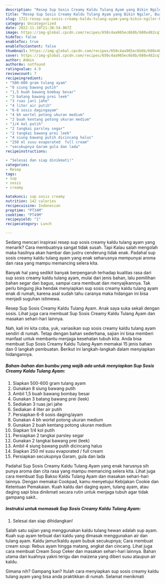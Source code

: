 ```yaml
---
description: "Resep Sup Sosis Creamy Kaldu Tulang Ayam yang Bikin Ngiler, Buat Buka Puasa Lezat Sekali"
title: "Resep Sup Sosis Creamy Kaldu Tulang Ayam yang Bikin Ngiler, Buat Buka Puasa Lezat Sekali"
slug: 1721-resep-sup-sosis-creamy-kaldu-tulang-ayam-yang-bikin-ngiler-buat-buka-puasa-lezat-sekali
category: Uncategorized
date: 2022-11-10T21:38:54.967Z
image: https://img-global.cpcdn.com/recipes/650c4aa965ec6b8b/680x482cq70/sup-sosis-creamy-kaldu-tulang-ayam-foto-resep-utama.jpg
hideToc: false
enableToc: true
enableTocContent: false
thumbnail: https://img-global.cpcdn.com/recipes/650c4aa965ec6b8b/680x482cq70/sup-sosis-creamy-kaldu-tulang-ayam-foto-resep-utama.jpg
cover: https://img-global.cpcdn.com/recipes/650c4aa965ec6b8b/680x482cq70/sup-sosis-creamy-kaldu-tulang-ayam-foto-resep-utama.jpg
author: Admin
authorAv: notfound
ratingvalue: 4.9
reviewcount: 7
recipeingredient:
- "500-600 gram tulang ayam"
- "8 siung bawang putih"
- "1,5 buah bawang bombay besar"
- "3 batang bawang prei leek"
- "3 ruas jari jahe"
- "4 liter air putih"
- "6-8 sosis dagingayam"
- "4 bh wortel potong ukuran medium"
- "2 buah kentang potong ukuran medium"
- "1/4 kol putih"
- "2 tangkai parsley segar"
- "2 tangkai bawang prei leek"
- "4 siung bawang putih dicincang halus"
- "250 ml susu evaporated  full cream"
- "secukupnya Garam gula dan lada"
recipeinstructions:

- "Selesai dan siap dinikmati!"
categories:
- Resep
tags:
- sup
- sosis
- creamy

katakunci: sup sosis creamy 
nutrition: 142 calories
recipecuisine: Indonesian
preptime: "PT34M"
cooktime: "PT49M"
recipeyield: "1"
recipecategory: Lunch

---
```



Sedang mencari inspirasi resep sup sosis creamy kaldu tulang ayam yang menarik? Cara membuatnya sangat tidak susah. Tapi Kalau salah mengolah maka hasilnya akan hambar dan justru cenderung tidak enak. Padahal sup sosis creamy kaldu tulang ayam yang enak seharusnya mempunyai aroma dan rasa yang mampu memancing selera kita.


Banyak hal yang sedikit banyak berpengaruh terhadap kualitas rasa dari sup sosis creamy kaldu tulang ayam, mulai dari jenis bahan, lalu pemilihan bahan segar dan bagus, sampai cara membuat dan menyajikannya. Tak perlu bingung jika hendak menyiapkan sup sosis creamy kaldu tulang ayam enak di rumah, karena asal sudah tahu caranya maka hidangan ini bisa menjadi suguhan istimewa.

Resep Sup Sosis Creamy Kaldu Tulang Ayam. Anak saya suka sekali dengan sosis. Lihat juga cara membuat Sup Sosis Creamy Kaldu Tulang Ayam dan masakan sehari-hari lainnya.


Nah, kali ini kita coba, yuk, variasikan sup sosis creamy kaldu tulang ayam sendiri di rumah. Tetap dengan bahan sederhana, sajian ini bisa memberi manfaat untuk membantu menjaga kesehatan tubuh kita. Anda bisa membuat Sup Sosis Creamy Kaldu Tulang Ayam memakai 15 jenis bahan dan 0 langkah pembuatan. Berikut ini langkah-langkah dalam menyiapkan hidangannya.

<!--inarticleads1-->

##### Bahan-bahan dan bumbu yang wajib ada untuk menyiapkan Sup Sosis Creamy Kaldu Tulang Ayam:

1. Siapkan 500-600 gram tulang ayam
1. Gunakan 8 siung bawang putih
1. Ambil 1,5 buah bawang bombay besar
1. Gunakan 3 batang bawang prei (leek)
1. Sediakan 3 ruas jari jahe
1. Sediakan 4 liter air putih
1. Persiapkan 6-8 sosis daging/ayam
1. Gunakan 4 bh wortel potong ukuran medium
1. Gunakan 2 buah kentang potong ukuran medium
1. Siapkan 1/4 kol putih
1. Persiapkan 2 tangkai parsley segar
1. Gunakan 2 tangkai bawang prei (leek)
1. Ambil 4 siung bawang putih dicincang halus
1. Siapkan 250 ml susu evaporated / full cream
1. Persiapkan secukupnya Garam, gula dan lada


Padahal Sup Sosis Creamy Kaldu Tulang Ayam yang enak harusnya sih punya aroma dan cita rasa yang mampu memancing selera kita. Lihat juga cara membuat Sup Bakso Kaldu Tulang Ayam dan masakan sehari-hari lainnya. Dengan memakai Cookpad, kamu menyetujui Kebijakan Cookie dan Ketentuan Pemakaian. Kuah kaldu dari daging ayam, tulang ayam, atau daging sapi bisa dinikmati secara rutin untuk menjaga tubuh agar tidak gampang sakit.. 

<!--inarticleads2-->

##### Instruksi untuk memasak Sup Sosis Creamy Kaldu Tulang Ayam:


1. Selesai dan siap dihidangkan!

Salah satu sajian yang menggunakan kaldu tulang hewan adalah sup ayam. Kuah sup ayam terbuat dari kaldu yang dimasak menggunakan air dan tulang ayam. Kaldu jamur/kaldu ayam bubuk secukupnya; Cara membuat cream soup: Rebus ayam hingga matang, angkat dan cincang. Lihat juga cara membuat Cream Soup Ceker dan masakan sehari-hari lainnya. Bahan utama dari kuahnya yakni terigu dan maizena yang diberi susu ataupun air kaldu. 

Gimana nih? Gampang kan? Itulah cara menyiapkan sup sosis creamy kaldu tulang ayam yang bisa anda praktikkan di rumah. Selamat menikmati
